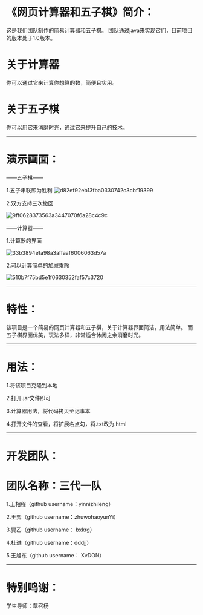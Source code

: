 # 《网页计算器和五子棋》简介：
这是我们团队制作的简易计算器和五子棋。
团队通过java来实现它们，目前项目的版本处于1.0版本。
# 关于计算器
你可以通过它来计算你想算的数，简便且实用。
# 关于五子棋
你可以用它来消磨时光，通过它来提升自己的技术。
***
# 演示画面：

——五子棋——

1.五子串联即为胜利
![d82ef92eb13fba0330742c3cbf19399](https://user-images.githubusercontent.com/107829707/176191378-fa321ff2-0b97-4a4b-91ba-77c29d3d9d28.png)

2.双方支持三次撤回

![9ff0628373563a3447070f6a28c4c9c](https://user-images.githubusercontent.com/107829707/176191481-b2607498-03a8-4ce3-bc6b-4c0a88d7fc7d.png)

——计算器——

1.计算器的界面

![33b3894e1a98a3affaaf6006063d57a](https://user-images.githubusercontent.com/107829831/176352246-a4573caf-25f3-4a1d-887b-a2cbb92965be.png)

2.可以计算简单的加减乘除

![510b7f75bd5e1f0630352faf57c3720](https://user-images.githubusercontent.com/107829831/176352419-d1416962-7ed8-4682-ba6b-11d8275ba64b.png)

***
# 特性：
 该项目是一个简易的网页计算器和五子棋，关于计算器界面简洁，用法简单。
 而五子棋界面优美，玩法多样，非常适合休闲之余消磨时光。
***
# 用法：
 1.将该项目克隆到本地
 
 2.打开.jar文件即可
 
 3.计算器用法，将代码拷贝至记事本
 
 4.打开文件的查看，将扩展名点勾，将.txt改为.html
***
# 开发团队：
# 团队名称：三代一队
 1.王相程（github username：yinnizhileng）
 
 2.王羿（github username：zhuwohaoyunYi）
 
 3.贾乙（github username： bxkrg）
 
 4.杜进（github username：dddjj）
 
 5.王旭东（github username： XvDON）
***
# 特别鸣谢：
学生导师：覃召杨

